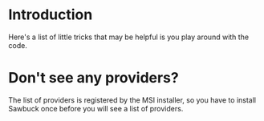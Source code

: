 # Introduction #

Here's a list of little tricks that may be helpful is you play around with the code.

# Don't see any providers? #

The list of providers is registered by the MSI installer, so you have to install Sawbuck once before you will see a list of providers.